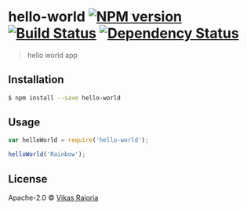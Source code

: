 # hello-world [![NPM version][npm-image]][npm-url] [![Build Status][travis-image]][travis-url] [![Dependency Status][daviddm-image]][daviddm-url]
> hello world app

## Installation

```sh
$ npm install --save hello-world
```

## Usage

```js
var helloWorld = require('hello-world');

helloWorld('Rainbow');
```
## License

Apache-2.0 © [Vikas Rajoria](https://github.com/Alchemist-V)


[npm-image]: https://badge.fury.io/js/hello-world.svg
[npm-url]: https://npmjs.org/package/hello-world
[travis-image]: https://travis-ci.org/Alchemist-V/hello-world.svg?branch=master
[travis-url]: https://travis-ci.org/Alchemist-V/hello-world
[daviddm-image]: https://david-dm.org/Alchemist-V/hello-world.svg?theme=shields.io
[daviddm-url]: https://david-dm.org/Alchemist-V/hello-world
